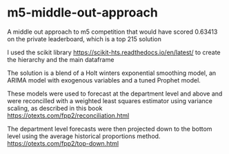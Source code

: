# m5-middle-out-approach
A middle out approach to m5 competition that would have scored 0.63413 on the private leaderboard, which is a top 215 solution

I used the scikit library https://scikit-hts.readthedocs.io/en/latest/ to create the hierarchy and the main dataframe

The solution is a blend of a Holt winters exponential smoothing model, an ARIMA model with exogenous variables and a tuned Prophet model.

These models were used to forecast at the department level and above and were reconcilled with a weighted least squares estimator using variance scaling, as described in this book https://otexts.com/fpp2/reconciliation.html

The department level forecasts were then projected down to the bottom level using the average historical proportions method. https://otexts.com/fpp2/top-down.html
